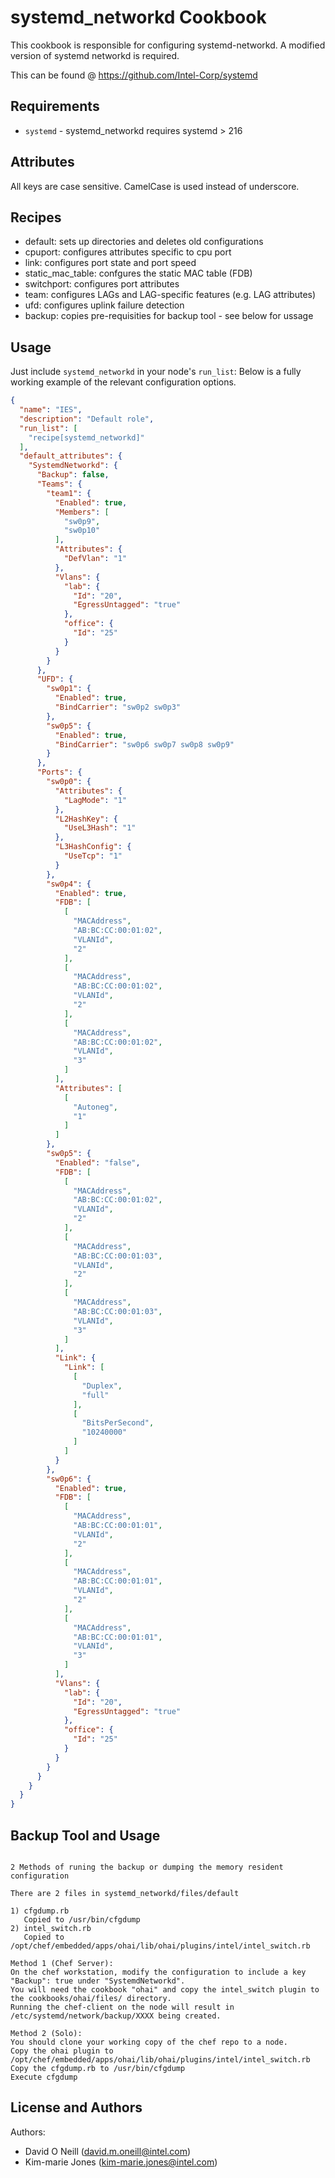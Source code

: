 systemd_networkd Cookbook
=========================
This cookbook is responsible for configuring systemd-networkd.
A modified version of systemd networkd is required.

This can be found @ https://github.com/Intel-Corp/systemd

Requirements
------------
- `systemd` - systemd_networkd requires systemd > 216

Attributes
----------

All keys are case sensitive.  CamelCase is used instead of underscore.

Recipes
-------

- default: sets up directories and deletes old configurations
- cpuport: configures attributes specific to cpu port
- link: configures port state and port speed
- static_mac_table: confgures the static MAC table (FDB)
- switchport: configures port attributes
- team: configures LAGs and LAG-specific features (e.g. LAG attributes)
- ufd: configures uplink failure detection
- backup: copies pre-requisities for backup tool - see below for ussage

Usage
-----

Just include `systemd_networkd` in your node's `run_list`:
Below is a fully working example of the relevant configuration options.


```json
{                                                                                                        
  "name": "IES",                                                                                          
  "description": "Default role",                                                                         
  "run_list": [
    "recipe[systemd_networkd]"
  ],
  "default_attributes": {                         
    "SystemdNetworkd": {
      "Backup": false,
      "Teams": {
        "team1": {
          "Enabled": true,
          "Members": [
            "sw0p9",
            "sw0p10"
          ],
          "Attributes": {
            "DefVlan": "1"
          },
          "Vlans": {
            "lab": {
              "Id": "20",
              "EgressUntagged": "true"
            },
            "office": {
              "Id": "25"
            }
          }
        }
      },
      "UFD": {
        "sw0p1": {
          "Enabled": true,
          "BindCarrier": "sw0p2 sw0p3"
        },
        "sw0p5": {
          "Enabled": true,
          "BindCarrier": "sw0p6 sw0p7 sw0p8 sw0p9"
        }
      },
      "Ports": {
        "sw0p0": {
          "Attributes": {
            "LagMode": "1"
          },
          "L2HashKey": {
            "UseL3Hash": "1"
          },
          "L3HashConfig": {
            "UseTcp": "1"
          }
        },
        "sw0p4": {
          "Enabled": true,
          "FDB": [
            [
              "MACAddress",
              "AB:BC:CC:00:01:02",
              "VLANId",
              "2"
            ],
            [
              "MACAddress",
              "AB:BC:CC:00:01:02",
              "VLANId",
              "2"
            ],
            [
              "MACAddress",
              "AB:BC:CC:00:01:02",
              "VLANId",
              "3"
            ]
          ],
          "Attributes": [
            [
              "Autoneg",
              "1"
            ]
          ]
        },
        "sw0p5": {
          "Enabled": "false",
          "FDB": [
            [
              "MACAddress",
              "AB:BC:CC:00:01:02",
              "VLANId",
              "2"
            ],
            [
              "MACAddress",
              "AB:BC:CC:00:01:03",
              "VLANId",
              "2"
            ],
            [
              "MACAddress",
              "AB:BC:CC:00:01:03",
              "VLANId",
              "3"
            ]
          ],
          "Link": {
            "Link": [
              [
                "Duplex",
                "full"
              ],
              [
                "BitsPerSecond",
                "10240000"
              ]
            ]
          }
        },
        "sw0p6": {
          "Enabled": true,
          "FDB": [
            [
              "MACAddress",
              "AB:BC:CC:00:01:01",
              "VLANId",
              "2"
            ],
            [
              "MACAddress",
              "AB:BC:CC:00:01:01",
              "VLANId",
              "2"
            ],
            [
              "MACAddress",
              "AB:BC:CC:00:01:01",
              "VLANId",
              "3"
            ]
          ],
          "Vlans": {
            "lab": {
              "Id": "20",
              "EgressUntagged": "true"
            },
            "office": {
              "Id": "25"
            }
          }
        }
      }
    }
  }
}
```

Backup Tool and Usage
---------------------
```text

2 Methods of runing the backup or dumping the memory resident configuration

There are 2 files in systemd_networkd/files/default

1) cfgdump.rb 
   Copied to /usr/bin/cfgdump
2) intel_switch.rb 
   Copied to /opt/chef/embedded/apps/ohai/lib/ohai/plugins/intel/intel_switch.rb

Method 1 (Chef Server):
On the chef workstation, modify the configuration to include a key "Backup": true under "SystemdNetworkd".
You will need the cookbook "ohai" and copy the intel_switch plugin to the cookbooks/ohai/files/ directory.
Running the chef-client on the node will result in /etc/systemd/network/backup/XXXX being created.

Method 2 (Solo):
You should clone your working copy of the chef repo to a node.
Copy the ohai plugin to /opt/chef/embedded/apps/ohai/lib/ohai/plugins/intel/intel_switch.rb 
Copy the cfgdump.rb to /usr/bin/cfgdump
Execute cfgdump

```

License and Authors
-------------------
Authors: 
- David O Neill (david.m.oneill@intel.com)
- Kim-marie Jones (kim-marie.jones@intel.com)

